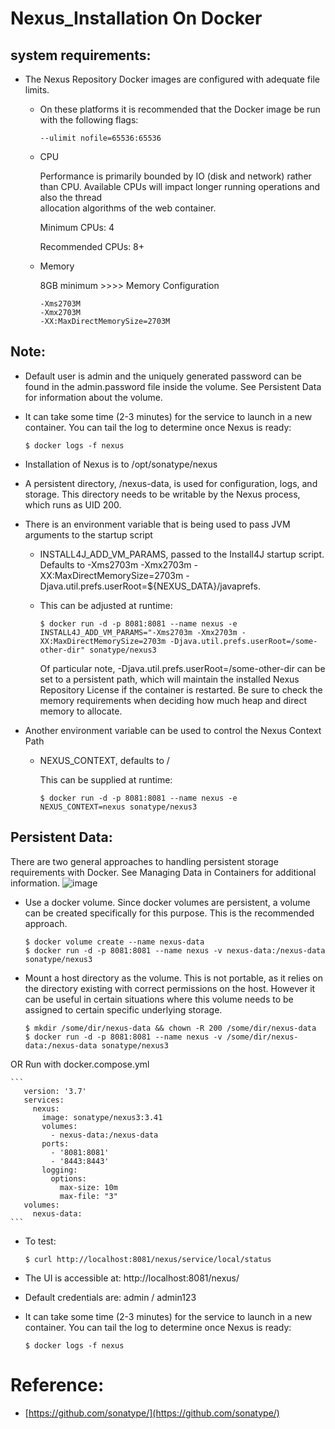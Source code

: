 # Nexus_Installation On Docker

## system requirements:
  * The Nexus Repository Docker images are configured with adequate file limits.
    * On these platforms it is recommended that the Docker image be run with the following flags:
      ```
      --ulimit nofile=65536:65536
      ```
    * CPU
     
      Performance is primarily bounded by IO (disk and network) rather than CPU. Available CPUs will impact longer running operations and also the thread  
      allocation algorithms of the web container.

      Minimum CPUs: 4

      Recommended CPUs: 8+
    * Memory
         
      8GB minimum  >>>> Memory Configuration
       ```
       -Xms2703M
       -Xmx2703M
       -XX:MaxDirectMemorySize=2703M
        ```
## Note:
  * Default user is admin and the uniquely generated password can be found in the admin.password file inside the volume. See Persistent Data for information about the     volume.
  * It can take some time (2-3 minutes) for the service to launch in a new container. You can tail the log to determine once Nexus is ready:
    ```
    $ docker logs -f nexus
    ```


  * Installation of Nexus is to /opt/sonatype/nexus
  * A persistent directory, /nexus-data, is used for configuration, logs, and storage. This directory needs to be writable by the Nexus process, which runs as UID 200.
  * There is an environment variable that is being used to pass JVM arguments to the startup script
      * INSTALL4J_ADD_VM_PARAMS, passed to the Install4J startup script. Defaults to -Xms2703m -Xmx2703m -XX:MaxDirectMemorySize=2703m -                   
      Djava.util.prefs.userRoot=${NEXUS_DATA}/javaprefs.
    * This can be adjusted at runtime:

      ```
      $ docker run -d -p 8081:8081 --name nexus -e INSTALL4J_ADD_VM_PARAMS="-Xms2703m -Xmx2703m -XX:MaxDirectMemorySize=2703m -Djava.util.prefs.userRoot=/some-other-dir" sonatype/nexus3
      ```
      Of particular note, -Djava.util.prefs.userRoot=/some-other-dir can be set to a persistent path, which will maintain the installed Nexus Repository License if the container is restarted.
      Be sure to check the memory requirements when deciding how much heap and direct memory to allocate.
  * Another environment variable can be used to control the Nexus Context Path

    * NEXUS_CONTEXT, defaults to /
    
      This can be supplied at runtime:
       ```    
      $ docker run -d -p 8081:8081 --name nexus -e NEXUS_CONTEXT=nexus sonatype/nexus3
      ```
## Persistent Data:
There are two general approaches to handling persistent storage requirements with Docker. See Managing Data in Containers for additional information.
![image](https://user-images.githubusercontent.com/57698853/197472645-f44072b9-c35d-4777-9e8e-a29c8873860b.png)
  * Use a docker volume. Since docker volumes are persistent, a volume can be created specifically for this purpose. This is the recommended approach.
    ```
    $ docker volume create --name nexus-data
    $ docker run -d -p 8081:8081 --name nexus -v nexus-data:/nexus-data sonatype/nexus3
    ```
  * Mount a host directory as the volume. This is not portable, as it relies on the directory existing with correct permissions on the host. However it can be useful       in certain situations where this volume needs to be assigned to certain specific underlying storage.
    ```
    $ mkdir /some/dir/nexus-data && chown -R 200 /some/dir/nexus-data
    $ docker run -d -p 8081:8081 --name nexus -v /some/dir/nexus-data:/nexus-data sonatype/nexus3
    ```
 OR Run with docker.compose.yml

    ```
       version: '3.7'
       services:
         nexus:
           image: sonatype/nexus3:3.41
           volumes:
             - nexus-data:/nexus-data
           ports:
             - '8081:8081'
             - '8443:8443'
           logging:
             options:
               max-size: 10m
               max-file: "3"
       volumes:
         nexus-data:
    ```
   
  * To test:
    ```
    $ curl http://localhost:8081/nexus/service/local/status
    ```
  * The UI is accessible at: http://localhost:8081/nexus/

  * Default credentials are: admin / admin123
  * It can take some time (2-3 minutes) for the service to launch in a new container. You can tail the log to determine once Nexus is ready:
    ```
    $ docker logs -f nexus
    ```




# Reference:
* [https://github.com/sonatype/](https://github.com/sonatype/)


